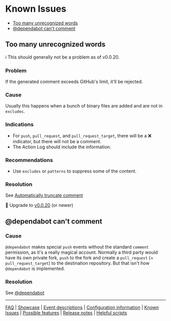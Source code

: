# Known Issues

* [Too many unrecognized words](#too-many-unrecognized-words)
* [@dependabot can't comment](#dependabot-cant-comment)

## Too many unrecognized words

ℹ️ This should generally not be a problem as of v0.0.20.

### Problem

If the generated comment exceeds GitHub's limit, it'll be rejected.

### Cause

Usually this happens when a bunch of binary files are added and are not in `excludes`.

### Indications

* For `push`, `pull_request`, and `pull_request_target`, there will be a :x: indicator, but there will not be a comment.
* The Action Log should include the information.

### Recommendations

* Use `excludes` or `patterns` to suppress some of the content.

### Resolution

See [Automatically truncate comment](./Feature:-Automatically-truncate-comment.md)

👷 Upgrade to [v0.0.20](https://github.com/check-spelling/check-spelling/releases/v0.0.20) (or newer)

## @dependabot can't comment

### Cause

`@dependabot` makes special `push` events without the standard `comment` permission, as it's a really magical account. Normally a third party would have its own private fork, `push` to the fork and create a `pull_request` (+ `pull_request_target`) to the destination repository. But that isn't how `@dependabot` is implemented.

### Resolution

See [@dependabot](@dependabot.md)

---
[FAQ](FAQ.md) | [Showcase](Showcase.md) | [Event descriptions](Event-descriptions.md) | [Configuration information](Configuration-information.md) | [Known Issues](Known-Issues.md) | [Possible features](Possible-features.md) | [Release notes](Release-notes.md) | [Helpful scripts](Helpful-scripts.md)
